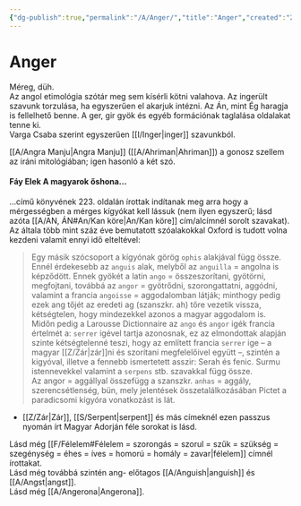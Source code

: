 ```yaml
---
{"dg-publish":true,"permalink":"/A/Anger/","title":"Anger","created":"2024-10-27T00:46","updated":"2024-10-27T00:47"}
---
```



# Anger

Méreg, düh.  
Az angol etimológia szótár meg sem kísérli kötni valahova. Az ingerült szavunk torzulása, ha egyszerűen el akarjuk intézni. Az Án, mint Ég haragja is fellelhető benne. A ger, gir gyök és egyéb formációnak taglalása oldalakat tenne ki.  
Varga Csaba szerint egyszerűen [[I/Inger\|inger]] szavunkból.  

[[A/Angra Manju\|Angra Manju]] ([[A/Ahriman\|Ahriman]]) a gonosz szellem az iráni mitológiában; igen hasonló a két szó.  

#### Fáy Elek A magyarok őshona...  

...című könyvének 223. oldalán írottak indítanak meg arra hogy a mérgességben a mérges kígyókat kell lássuk (nem ilyen egyszerű; lásd azóta [[A/AN, ÁN#An/Kan köre\|An/Kan köre]] cím/alcímnél sorolt szavakat). Az általa több mint száz éve bemutatott szóalakokkal Oxford is tudott volna kezdeni valamit ennyi idő elteltével:  
> Egy másik szócsoport a kígyónak görög `ophis` alakjával függ össze. Ennél érdekesebb az `anguis` alak, melyből az `anguilla` = angolna is képződött. Ennek gyökét a latin `ango` = összeszorítani, gyötörni, megfojtani, továbbá az `angor` = gyötrődni, szorongattatni, aggódni, valamint a francia `angoisse` = aggodalomban látják; minthogy pedig ezek ang tőjét az eredeti ag (szanszkr. ah) tőre vezetik vissza, kétségtelen, hogy mindezekkel azonos a magyar aggodalom is.  
> Midőn pedig a Larousse Dictionnaire az `ango` és `angor` igék francia értelmét a: `serrer` igével tartja azonosnak, ez az elmondottak alapján szinte kétségtelenné teszi, hogy az említett francia `serrer` ige – a magyar [[Z/Zár\|zár]]ni és szorítani megfelelőivel együtt –, szintén a kigyóval, illetve a fennebb ismertetett asszir: Serah és fenic. Surmu istennevekkel valamint a `serpens` stb. szavakkal függ össze.  
> Az angor = aggállyal összefügg a szanszkr. `anhas` = aggály, szerencsétlenség, bün, mely jelentések összetalálkozásában Pictet a paradicsomi kígyóra vonatkozást is lát.  
- [[Z/Zár\|Zár]], [[S/Serpent\|serpent]] és más címeknél ezen passzus nyomán írt Magyar Adorján féle sorokat is lásd.

Lásd még [[F/Félelem#Félelem = szorongás = szorul = szűk = szükség = szegénység = éhes = íves = homorú = homály = zavar\|félelem]] címnél írottakat.  
Lásd még továbbá szintén ang- előtagos [[A/Anguish\|anguish]] és [[A/Angst\|angst]].  
Lásd még [[A/Angerona\|Angerona]].  